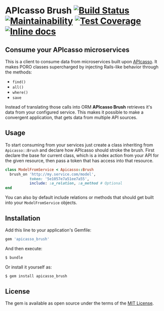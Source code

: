 # APIcasso Brush [![Build Status](https://travis-ci.com/ErvalhouS/apicasso_brush.svg?branch=master)](https://travis-ci.com/ErvalhouS/apicasso_brush) [![Maintainability](https://api.codeclimate.com/v1/badges/5286908f324e1446e1ac/maintainability)](https://codeclimate.com/github/ErvalhouS/apicasso_brush/maintainability) [![Test Coverage](https://api.codeclimate.com/v1/badges/5286908f324e1446e1ac/test_coverage)](https://codeclimate.com/github/ErvalhouS/apicasso_brush/test_coverage) [![Inline docs](http://inch-ci.org/github/ErvalhouS/apicasso_brush.svg?branch=master)](http://inch-ci.org/github/ErvalhouS/apicasso_brush)
## Consume your APIcasso microservices
This is a client to consume data from microservices built upon [APIcasso](https://github.com/ErvalhouS/apicasso). It makes PORO classes supercharged by injecting Rails-like behavior through the methods:

 - `find()`
 - `all()`
 - `where()`
 - `save`

Instead of translating those calls into ORM **APIcasso Brush** retrieves it's data from your configured service. This makes it possible to make a convergent application, that gets data from multiple API sources.

## Usage
To start consuming from your services just create a class inheriting from `Apicasso::Brush` and declare how APIcasso should stroke the brush. First declare the base for current class, which is a index action from your API for the given resource, then pass a token that has access into that resource.

```ruby
class ModelFromService < Apicasso::Brush
  brush_on 'http://my.service.com/model',
           token: '5e1057e7a51ee7a55',
           include: :a_relation, :a_method # Optional
end
```
You can also by default include relations or methods that should get built into your `ModelFromService` objects.

## Installation
Add this line to your application's Gemfile:

```ruby
gem 'apicasso_brush'
```

And then execute:
```bash
$ bundle
```

Or install it yourself as:
```bash
$ gem install apicasso_brush
```

## License
The gem is available as open source under the terms of the [MIT License](https://opensource.org/licenses/MIT).
